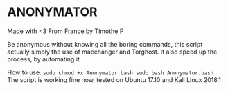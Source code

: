 # **ANONYMATOR**
Made with <3 From France by Timothe P

Be anonymous without knowing all the boring commands, this script actually
simply the use of macchanger and Torghost. It also speed up the process,
by automating it

How to use:
    ```
    sudo chmod +x Anonymator.bash
    sudo bash Anonymator.bash
    ```
The script is working fine now, tested on Ubuntu 17.10 and Kali Linux 2018.1
